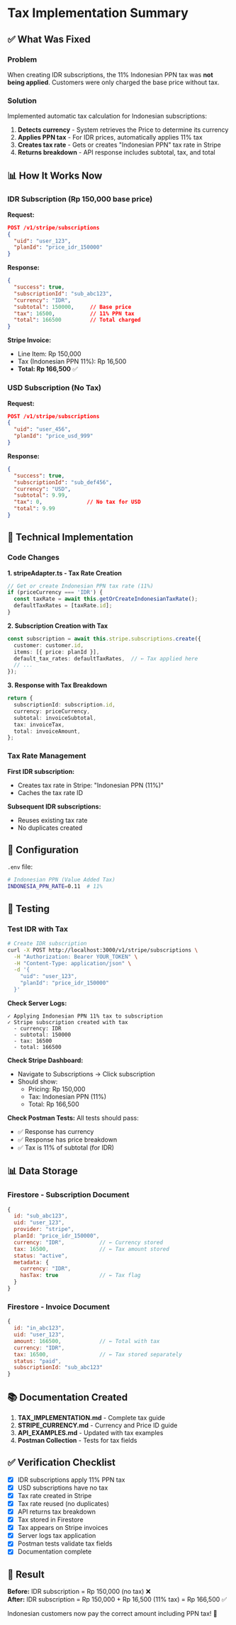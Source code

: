 # Tax Implementation Summary

## ✅ What Was Fixed

### Problem
When creating IDR subscriptions, the 11% Indonesian PPN tax was **not being applied**. Customers were only charged the base price without tax.

### Solution
Implemented automatic tax calculation for Indonesian subscriptions:

1. **Detects currency** - System retrieves the Price to determine its currency
2. **Applies PPN tax** - For IDR prices, automatically applies 11% tax
3. **Creates tax rate** - Gets or creates "Indonesian PPN" tax rate in Stripe
4. **Returns breakdown** - API response includes subtotal, tax, and total

## 📊 How It Works Now

### IDR Subscription (Rp 150,000 base price)

**Request:**
```json
POST /v1/stripe/subscriptions
{
  "uid": "user_123",
  "planId": "price_idr_150000"
}
```

**Response:**
```json
{
  "success": true,
  "subscriptionId": "sub_abc123",
  "currency": "IDR",
  "subtotal": 150000,     // Base price
  "tax": 16500,           // 11% PPN tax
  "total": 166500         // Total charged
}
```

**Stripe Invoice:**
- Line Item: Rp 150,000
- Tax (Indonesian PPN 11%): Rp 16,500
- **Total: Rp 166,500** ✅

### USD Subscription (No Tax)

**Request:**
```json
POST /v1/stripe/subscriptions
{
  "uid": "user_456",
  "planId": "price_usd_999"
}
```

**Response:**
```json
{
  "success": true,
  "subscriptionId": "sub_def456",
  "currency": "USD",
  "subtotal": 9.99,
  "tax": 0,              // No tax for USD
  "total": 9.99
}
```

## 🔧 Technical Implementation

### Code Changes

**1. stripeAdapter.ts - Tax Rate Creation**
```typescript
// Get or create Indonesian PPN tax rate (11%)
if (priceCurrency === 'IDR') {
  const taxRate = await this.getOrCreateIndonesianTaxRate();
  defaultTaxRates = [taxRate.id];
}
```

**2. Subscription Creation with Tax**
```typescript
const subscription = await this.stripe.subscriptions.create({
  customer: customer.id,
  items: [{ price: planId }],
  default_tax_rates: defaultTaxRates,  // ← Tax applied here
  // ...
});
```

**3. Response with Tax Breakdown**
```typescript
return {
  subscriptionId: subscription.id,
  currency: priceCurrency,
  subtotal: invoiceSubtotal,
  tax: invoiceTax,
  total: invoiceAmount,
};
```

### Tax Rate Management

**First IDR subscription:**
- Creates tax rate in Stripe: "Indonesian PPN (11%)"
- Caches the tax rate ID

**Subsequent IDR subscriptions:**
- Reuses existing tax rate
- No duplicates created

## 📝 Configuration

`.env` file:
```bash
# Indonesian PPN (Value Added Tax)
INDONESIA_PPN_RATE=0.11  # 11%
```

## 🧪 Testing

### Test IDR with Tax

```bash
# Create IDR subscription
curl -X POST http://localhost:3000/v1/stripe/subscriptions \
  -H "Authorization: Bearer YOUR_TOKEN" \
  -H "Content-Type: application/json" \
  -d '{
    "uid": "user_123",
    "planId": "price_idr_150000"
  }'
```

**Check Server Logs:**
```
✓ Applying Indonesian PPN 11% tax to subscription
✓ Stripe subscription created with tax
  - currency: IDR
  - subtotal: 150000
  - tax: 16500
  - total: 166500
```

**Check Stripe Dashboard:**
- Navigate to Subscriptions → Click subscription
- Should show:
  - Pricing: Rp 150,000
  - Tax: Indonesian PPN (11%)
  - Total: Rp 166,500

**Check Postman Tests:**
All tests should pass:
- ✅ Response has currency
- ✅ Response has price breakdown
- ✅ Tax is 11% of subtotal (for IDR)

## 📊 Data Storage

### Firestore - Subscription Document

```javascript
{
  id: "sub_abc123",
  uid: "user_123",
  provider: "stripe",
  planId: "price_idr_150000",
  currency: "IDR",           // ← Currency stored
  tax: 16500,                // ← Tax amount stored
  status: "active",
  metadata: {
    currency: "IDR",
    hasTax: true             // ← Tax flag
  }
}
```

### Firestore - Invoice Document

```javascript
{
  id: "in_abc123",
  uid: "user_123",
  amount: 166500,            // ← Total with tax
  currency: "IDR",
  tax: 16500,                // ← Tax stored separately
  status: "paid",
  subscriptionId: "sub_abc123"
}
```

## 📚 Documentation Created

1. **TAX_IMPLEMENTATION.md** - Complete tax guide
2. **STRIPE_CURRENCY.md** - Currency and Price ID guide  
3. **API_EXAMPLES.md** - Updated with tax examples
4. **Postman Collection** - Tests for tax fields

## ✅ Verification Checklist

- [x] IDR subscriptions apply 11% PPN tax
- [x] USD subscriptions have no tax
- [x] Tax rate created in Stripe
- [x] Tax rate reused (no duplicates)
- [x] API returns tax breakdown
- [x] Tax stored in Firestore
- [x] Tax appears on Stripe invoices
- [x] Server logs tax application
- [x] Postman tests validate tax fields
- [x] Documentation complete

## 🎯 Result

**Before:** IDR subscription = Rp 150,000 (no tax) ❌  
**After:** IDR subscription = Rp 150,000 + Rp 16,500 (11% tax) = Rp 166,500 ✅

Indonesian customers now pay the correct amount including PPN tax! 🎉
